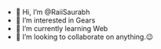 - 👋 Hi, I’m @RaiiSaurabh
- 👀 I’m interested in Gears
- 🌱 I’m currently learning Web
- 💞️ I’m looking to collaborate on anything.😉


<!---
RaiiSaurabh/RaiiSaurabh is a ✨ special ✨ repository because its `README.md` (this file) appears on your GitHub profile.
You can click the Preview link to take a look at your changes.
--->
